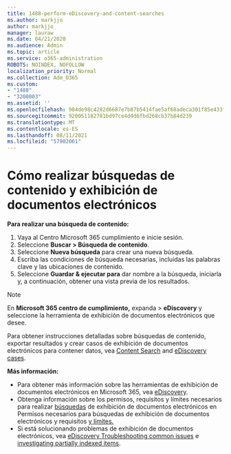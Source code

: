 ```yaml
---
title: 1488-perform-eDiscovery-and-content-searches
ms.author: markjjo
author: markjjo
manager: lauraw
ms.date: 04/21/2020
ms.audience: Admin
ms.topic: article
ms.service: o365-administration
ROBOTS: NOINDEX, NOFOLLOW
localization_priority: Normal
ms.collection: Adm_O365
ms.custom:
- "1488"
- "3200003"
ms.assetid: ''
ms.openlocfilehash: 984de98c4282d6687e7b87b5414fae5af68adeca301f85e433fd126641b7b22a
ms.sourcegitcommit: 920051182781bd97ce4d4d6fbd268cb37b84d239
ms.translationtype: MT
ms.contentlocale: es-ES
ms.lasthandoff: 08/11/2021
ms.locfileid: "57902061"
---
```

# <a name="how-to-perform-content-searches-and-ediscovery-searches"></a>Cómo realizar búsquedas de contenido y exhibición de documentos electrónicos

**Para realizar una búsqueda de contenido:**

1. Vaya al Centro Microsoft 365 cumplimiento e inicie sesión.
2. Seleccione **Buscar > Búsqueda de contenido**.
3. Seleccione **Nueva búsqueda** para crear una nueva búsqueda.
4. Escriba las condiciones de búsqueda necesarias, incluidas las palabras clave y las ubicaciones de contenido.
5. Seleccione **Guardar & ejecutar para** dar nombre a la búsqueda, iniciarla y, a continuación, obtener una vista previa de los resultados.

> [!NOTE]
> En **Microsoft 365 centro de cumplimiento,** expanda  >   **eDiscovery** y seleccione la herramienta de exhibición de documentos electrónicos que desee.

Para obtener instrucciones detalladas sobre búsquedas de contenido, exportar resultados y crear casos de exhibición de documentos electrónicos para contener datos, vea [Content Search](https://docs.microsoft.com/microsoft-365/compliance/content-search) and [eDiscovery cases](https://docs.microsoft.com/microsoft-365/compliance/ediscovery-cases).

**Más información:**

- Para obtener más información sobre las herramientas de exhibición de documentos electrónicos en Microsoft 365, vea [eDiscovery](https://docs.microsoft.com/microsoft-365/compliance/ediscovery).
- Obtenga información sobre los permisos, requisitos y límites necesarios para realizar [búsquedas](https://docs.microsoft.com/microsoft-365/compliance/assign-ediscovery-permissions) de exhibición de documentos electrónicos en Permisos necesarios para búsquedas de exhibición de documentos electrónicos y requisitos [y límites.](https://docs.microsoft.com/microsoft-365/compliance/limits-for-content-search)
- Si está solucionando problemas de exhibición de documentos electrónicos, vea [eDiscovery Troubleshooting common issues](https://docs.microsoft.com/microsoft-365/compliance/ediscovery-troubleshooting-common-issues) e [investigating partially indexed items](https://docs.microsoft.com/microsoft-365/compliance/investigating-partially-indexed-items-in-ediscovery).
